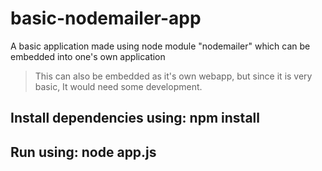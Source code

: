 # basic-nodemailer-app

A basic application made using node module "nodemailer" which can be embedded into one's own application
>This can also be embedded as it's own webapp, but since it is very basic, It would need some development. 

## Install dependencies using: npm install

## Run using: node app.js

